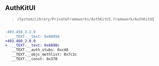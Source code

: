 ## AuthKitUI

> `/System/Library/PrivateFrameworks/AuthKitUI.framework/AuthKitUI`

```diff

-493.458.3.2.0
-  __TEXT.__text: 0x68958
+493.460.2.0.0
+  __TEXT.__text: 0x6898c
   __TEXT.__auth_stubs: 0xc40
   __TEXT.__objc_methlist: 0x7c1c
   __TEXT.__const: 0x370

```
